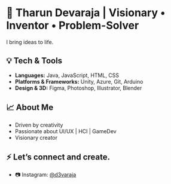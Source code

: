 # 🚀 Tharun Devaraja | Visionary • Inventor • Problem-Solver

I bring ideas to life.

## 💡 Tech & Tools
- **Languages:** Java, JavaScript, HTML, CSS
- **Platforms & Frameworks:** Unity, Azure, Git, Arduino
- **Design & 3D:** Figma, Photoshop, Illustrator, Blender

## 📈 About Me
- Driven by creativity
- Passionate about UI/UX | HCI | GameDev
- Visionary creator

## ⚡ Let’s connect and create.
- 📷 Instagram: [@d3varaja](https://www.instagram.com/@d3varaja)
